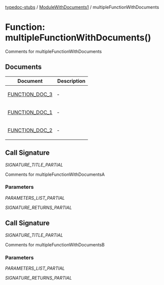 [typedoc-stubs](README.md) / [ModuleWithDocuments1](ModuleWithDocuments1.md) / multipleFunctionWithDocuments

# Function: multipleFunctionWithDocuments()

Comments for multipleFunctionWithDocuments

## Documents

<table>
<thead>
<tr>
<th>Document</th>
<th>Description</th>
</tr>
</thead>
<tbody>
<tr>
<td>

[FUNCTION\_DOC\_3](ModuleWithDocuments1.multipleFunctionWithDocuments.Document.FUNCTION_DOC_3.md)

</td>
<td>

&hyphen;

</td>
</tr>
<tr>
<td>

[FUNCTION\_DOC\_1](ModuleWithDocuments1.multipleFunctionWithDocuments.Document.FUNCTION_DOC_1.md)

</td>
<td>

&hyphen;

</td>
</tr>
<tr>
<td>

[FUNCTION\_DOC\_2](ModuleWithDocuments1.multipleFunctionWithDocuments.Document.FUNCTION_DOC_2.md)

</td>
<td>

&hyphen;

</td>
</tr>
</tbody>
</table>

## Call Signature

_SIGNATURE_TITLE_PARTIAL_

Comments for multipleFunctionWithDocumentsA

### Parameters

_PARAMETERS_LIST_PARTIAL_

_SIGNATURE_RETURNS_PARTIAL_

## Call Signature

_SIGNATURE_TITLE_PARTIAL_

Comments for multipleFunctionWithDocumentsB

### Parameters

_PARAMETERS_LIST_PARTIAL_

_SIGNATURE_RETURNS_PARTIAL_
